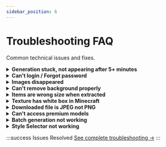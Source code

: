```yaml
---
sidebar_position: 6
---
```


# Troubleshooting FAQ

Common technical issues and fixes.

<details>
<summary><strong>Generation stuck, not appearing after 5+ minutes</strong></summary>

**Solution:** Click **"Delete" button 6 times** rapidly.

**Then:** Regenerate.

**Why this works:** Resets stuck queue.

</details>

<details>
<summary><strong>Can't login / Forgot password</strong></summary>

**Forgot password:**
1. Click "Forgot Password?" on login
2. Enter your email
3. Check email for reset code
4. Enter code + new password

**Can't login:**
- Check caps lock
- Verify email spelling
- Reset password if unsure

</details>

<details>
<summary><strong>Images disappeared</strong></summary>

**Check:**
1. Account → My pictures (all images here)
2. Not deleted accidentally?
3. Logged into correct account?

**If truly missing:** Contact support.

</details>

<details>
<summary><strong>Can't remove background properly</strong></summary>

**Solutions:**

**1. Adjust threshold:**
```
Too much selected? Lower to 4-5
Too little selected? Raise to 6-7
```

**2. Click multiple times:**
```
Don't expect one click to do everything
Click all white areas separately
```

**3. Zoom in:**
```
Scroll wheel to zoom
Click precisely
```

[Background removal guide →](../features/image-tools/background-removal)

</details>

<details>
<summary><strong>Items are wrong size when extracted</strong></summary>

**Cause:** Wrong Pixel Size calculation.

**Fix:**
```
Formula: Pixel Size = Canvas ÷ (Grid × Item Size)

Example:
Canvas: 512×512
Grid: 2×2
Item: 16×16
Pixel Size = 512 ÷ 32 = 16 ✓
```

[Grid Editor guide →](../features/image-tools/image-grid-editor)

</details>

<details>
<summary><strong>Texture has white box in Minecraft</strong></summary>

**Cause:** Didn't remove background.

**Fix:**
1. Reopen Grid Editor
2. Use magic wand on white areas
3. Make transparent
4. Re-extract item
5. Re-download

**Verify:** Background should be checkered (transparent) before downloading.

</details>

<details>
<summary><strong>Downloaded file is JPEG not PNG</strong></summary>

**Pixel GPT only exports PNG.**

**If you have JPEG:**
- You converted it after download
- Or browser changed it

**Always download from Grid Editor:** "Save as image (16×16)"

**Format:** Always PNG.

</details>

<details>
<summary><strong>Can't access premium models</strong></summary>

**Check:**
1. Do you have premium subscription?
2. Subscription active? (not expired)
3. Looking in right tab? (Expert tab shows all)

**Models greyed out = Need higher plan tier.**

</details>

<details>
<summary><strong>Batch generation not working</strong></summary>

**Check:**
1. Premium subscription? (required)
2. Minimum 4 prompts?
3. Model selected?
4. Daily batch quota not exceeded?

**Wait:** Batches take time (1-4 hours for large batches).

[Batch guide →](../features/batch-generation/batch-overview)

</details>

<details>
<summary><strong>Style Selector not working</strong></summary>

**Check:**
1. Reference images uploaded?
2. Images selected as [B], [SH], or [S]?
3. Clicked "Apply Selections" button?
4. Strength values > 0?
5. Model supports Style Selector?

**Most common:** Forgot "Apply Selections".

[Style Selector guide →](../features/style-selector/style-selector-overview)

</details>

:::success Issues Resolved
[See complete troubleshooting →](../quick-start/troubleshooting-quick)
:::
